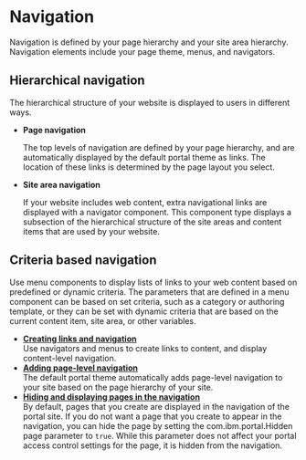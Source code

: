 # Navigation


Navigation is defined by your page hierarchy and your site area hierarchy. Navigation elements include your page theme, menus, and navigators.

## Hierarchical navigation

The hierarchical structure of your website is displayed to users in different ways.

-   **Page navigation**

    The top levels of navigation are defined by your page hierarchy, and are automatically displayed by the default portal theme as links. The location of these links is determined by the page layout you select.

-   **Site area navigation**

    If your website includes web content, extra navigational links are displayed with a navigator component. This component type displays a subsection of the hierarchical structure of the site areas and content items that are used by your website.


## Criteria based navigation

Use menu components to display lists of links to your web content based on predefined or dynamic criteria. The parameters that are defined in a menu component can be based on set criteria, such as a category or authoring template, or they can be set with dynamic criteria that are based on the current content item, site area, or other variables.


-   **[Creating links and navigation](site_wayfinding.md)**  
Use navigators and menus to create links to content, and display content-level navigation.
-   **[Adding page-level navigation](site_breadcrumbs.md)**  
The default portal theme automatically adds page-level navigation to your site based on the page hierarchy of your site.
-   **[Hiding and displaying pages in the navigation](show_hidden_page.md)**  
By default, pages that you create are displayed in the navigation of the portal site. If you do not want a page that you create to appear in the navigation, you can hide the page by setting the com.ibm.portal.Hidden page parameter to `true`. While this parameter does not affect your portal access control settings for the page, it is hidden from the navigation. 

